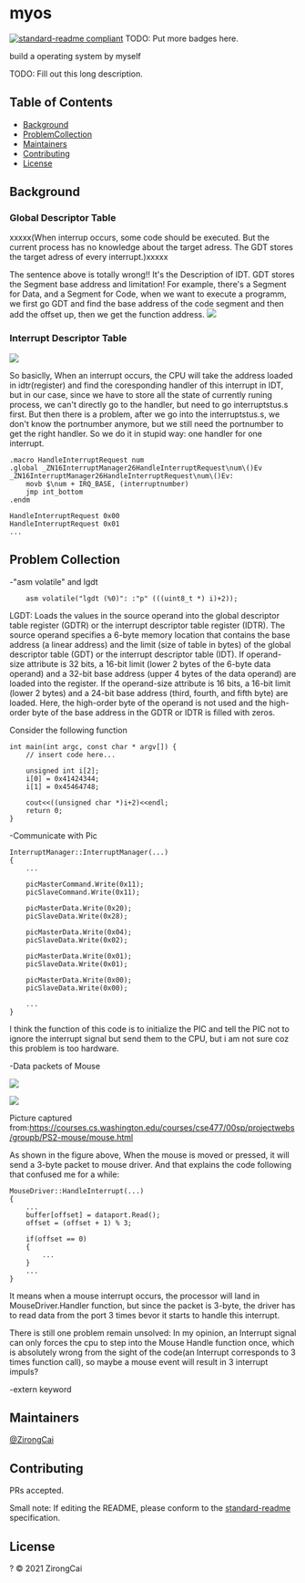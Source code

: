 # myos

[![standard-readme compliant](https://img.shields.io/badge/standard--readme-OK-green.svg?style=flat-square)](https://github.com/RichardLitt/standard-readme)
TODO: Put more badges here.

build a operating system by myself

TODO: Fill out this long description.

## Table of Contents

- [Background](#background)
- [ProblemCollection](#ProblemCollection)
- [Maintainers](#maintainers)
- [Contributing](#contributing)
- [License](#license)

## Background

### Global Descriptor Table

xxxxx(When interrup occurs, some code should be executed. But the current process has no knowledge about the target adress. The GDT stores the target adress of every interrupt.)xxxxx 

The sentence above is totally wrong!! It's the Description of IDT.
GDT stores the Segment base address and limitation! For example, there's a Segment for Data, and a Segment for Code, when we want to execute a programm, we first go GDT and find the base address of the code segment and then add the offset up, then we get the function address.
![](./pictures/GDT.jpeg)


### Interrupt Descriptor Table

![](./pictures/GDT-IDT-Handler.png)

So basiclly, When an interrupt occurs, the CPU will take the address loaded in idtr(register) and find the coresponding handler of this interrupt in IDT, but in our case, since we have to store all the state of currently runing process, we can't directly go to the handler, but need to go interruptstus.s first. But then there is a problem, after we go into the interruptstus.s, we don't know the portnumber anymore, but we still need the portnumber to get the right handler. So we do it in stupid way: one handler for one interrupt.
```
.macro HandleInterruptRequest num
.global _ZN16InterruptManager26HandleInterruptRequest\num\()Ev
_ZN16InterruptManager26HandleInterruptRequest\num\()Ev:
    movb $\num + IRQ_BASE, (interruptnumber)
    jmp int_bottom
.endm

HandleInterruptRequest 0x00
HandleInterruptRequest 0x01
...

```


## Problem Collection

-"asm volatile" and lgdt
```
    asm volatile("lgdt (%0)": :"p" (((uint8_t *) i)+2));
```

LGDT: Loads the values in the source operand into the global descriptor table register (GDTR) or the interrupt descriptor table register (IDTR). The source operand specifies a 6-byte memory location that contains the base address (a linear address) and the limit (size of table in bytes) of the global descriptor table (GDT) or the interrupt descriptor table (IDT). If operand-size attribute is 32 bits, a 16-bit limit (lower 2 bytes of the 6-byte data operand) and a 32-bit base address (upper 4 bytes of the data operand) are loaded into the register. If the operand-size attribute is 16 bits, a 16-bit limit (lower 2 bytes) and a 24-bit base address (third, fourth, and fifth byte) are loaded. Here, the high-order byte of the operand is not used and the high-order byte of the base address in the GDTR or IDTR is filled with zeros.

Consider the following function

```
int main(int argc, const char * argv[]) {
    // insert code here...

    unsigned int i[2];
    i[0] = 0x41424344;
    i[1] = 0x45464748;

    cout<<((unsigned char *)i+2)<<endl;
    return 0;
}
```

-Communicate with Pic
```
InterruptManager::InterruptManager(...)
{
    ...
    
    picMasterCommand.Write(0x11);
    picSlaveCommand.Write(0x11);

    picMasterData.Write(0x20);
    picSlaveData.Write(0x28);

    picMasterData.Write(0x04);
    picSlaveData.Write(0x02);

    picMasterData.Write(0x01);
    picSlaveData.Write(0x01);

    picMasterData.Write(0x00);
    picSlaveData.Write(0x00);
    
    ...
}
```

I think the function of this code is to initialize the PIC and tell the PIC not to ignore the interrupt signal but send them to the CPU, but i am not sure coz this problem is too hardware. 

-Data packets of Mouse

![](./pictures/mouse_transmission.png)

![](./pictures/mouse_datapacket.png)

Picture captured from:https://courses.cs.washington.edu/courses/cse477/00sp/projectwebs/groupb/PS2-mouse/mouse.html

As shown in the figure above, When the mouse is moved or pressed, it will send a 3-byte packet to mouse driver. And that explains the code following that confused me for a while:

```
MouseDriver::HandleInterrupt(...)
{
    ...
    buffer[offset] = dataport.Read();
    offset = (offset + 1) % 3;

    if(offset == 0)
    {
        ...
    }
    ...
}
```

It means when a mouse interrupt occurs, the processor will land in MouseDriver.Handler function, but since the packet is 3-byte, the driver has to read data from the port 3 times bevor it starts to handle this interrupt. 

There is still one problem remain unsolved: In my opinion, an Interrupt signal can only forces the cpu to step into the Mouse Handle function once, which is absolutely wrong from the sight of the code(an Interrupt corresponds to 3 times function call), so maybe a mouse event will result in 3 interrupt impuls? 

-extern keyword


## Maintainers

[@ZirongCai](https://github.com/ZirongCai)

## Contributing

PRs accepted.

Small note: If editing the README, please conform to the [standard-readme](https://github.com/RichardLitt/standard-readme) specification.

## License

? © 2021 ZirongCai
